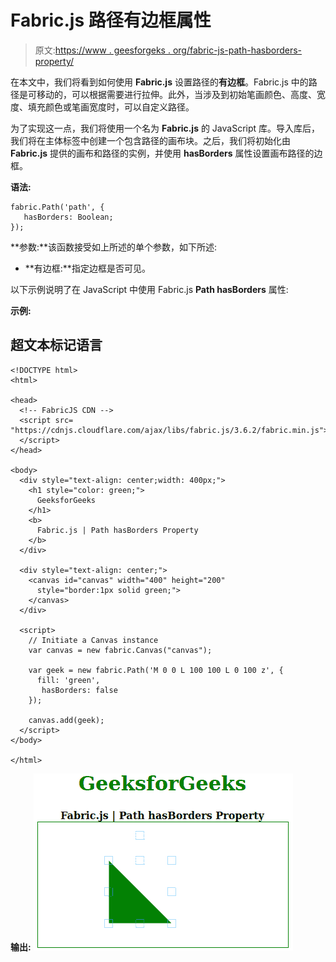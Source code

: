 # Fabric.js 路径有边框属性

> 原文:[https://www . geesforgeks . org/fabric-js-path-hasborders-property/](https://www.geeksforgeeks.org/fabric-js-path-hasborders-property/)

在本文中，我们将看到如何使用 **Fabric.js** 设置路径的**有边框**。Fabric.js 中的路径是可移动的，可以根据需要进行拉伸。此外，当涉及到初始笔画颜色、高度、宽度、填充颜色或笔画宽度时，可以自定义路径。

为了实现这一点，我们将使用一个名为 **Fabric.js** 的 JavaScript 库。导入库后，我们将在主体标签中创建一个包含路径的画布块。之后，我们将初始化由 **Fabric.js** 提供的画布和路径的实例，并使用 **hasBorders** 属性设置画布路径的边框。

**语法:**

```
fabric.Path('path', {
   hasBorders: Boolean;
});
```

**参数:**该函数接受如上所述的单个参数，如下所述:

*   **有边框:**指定边框是否可见。

以下示例说明了在 JavaScript 中使用 Fabric.js **Path hasBorders** 属性:

**示例:**

## 超文本标记语言

```
<!DOCTYPE html> 
<html> 

<head>
  <!-- FabricJS CDN -->
  <script src= 
"https://cdnjs.cloudflare.com/ajax/libs/fabric.js/3.6.2/fabric.min.js"> 
  </script> 
</head> 

<body> 
  <div style="text-align: center;width: 400px;"> 
    <h1 style="color: green;"> 
      GeeksforGeeks 
    </h1>
    <b> 
      Fabric.js | Path hasBorders Property 
    </b> 
  </div> 

  <div style="text-align: center;"> 
    <canvas id="canvas" width="400" height="200"
      style="border:1px solid green;"> 
    </canvas> 
  </div> 

  <script> 
    // Initiate a Canvas instance 
    var canvas = new fabric.Canvas("canvas"); 

    var geek = new fabric.Path('M 0 0 L 100 100 L 0 100 z', {
      fill: 'green',
       hasBorders: false
    });

    canvas.add(geek);
  </script> 
</body> 

</html>
```

**输出:**
![](img/c54c37bb52b6e57a249b6cba8b4510a2.png)